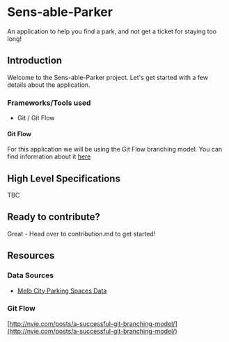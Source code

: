 Sens-able-Parker
================

An application to help you find a park, and not get a ticket for staying too long!

## Introduction

Welcome to the Sens-able-Parker project. Let's get started with a few details about the application.

### Frameworks/Tools used

- Git / Git Flow

#### Git Flow

For this application we will be using the Git Flow branching model. You can find information about it [here](http://nvie.com/posts/a-successful-git-branching-model/)

## High Level Specifications

TBC

## Ready to contribute?

Great - Head over to contribution.md to get started!

## Resources

### Data Sources

- [Melb City Parking Spaces Data](https://data.melbourne.vic.gov.au/Transport/Parking-Events-From-Parking-Bays-With-Sensors/8nfq-mtcn)

### Git Flow

[http://nvie.com/posts/a-successful-git-branching-model/](http://nvie.com/posts/a-successful-git-branching-model/)
